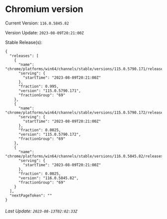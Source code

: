 # Chromium version

Current Version: `116.0.5845.82`

Version Update: `2023-08-09T20:21:00Z`

Stable Release(s):
```
{
  "releases": [
    {
      "name": "chrome/platforms/win64/channels/stable/versions/115.0.5790.171/releases/1691612460",
      "serving": {
        "startTime": "2023-08-09T20:21:00Z"
      },
      "fraction": 0.995,
      "version": "115.0.5790.171",
      "fractionGroup": "69"
    },
    {
      "name": "chrome/platforms/win64/channels/stable/versions/115.0.5790.172/releases/1691612460",
      "serving": {
        "startTime": "2023-08-09T20:21:00Z"
      },
      "fraction": 0.0025,
      "version": "115.0.5790.172",
      "fractionGroup": "69"
    },
    {
      "name": "chrome/platforms/win64/channels/stable/versions/116.0.5845.82/releases/1691612460",
      "serving": {
        "startTime": "2023-08-09T20:21:00Z"
      },
      "fraction": 0.0025,
      "version": "116.0.5845.82",
      "fractionGroup": "69"
    }
  ],
  "nextPageToken": ""
}
```

###### Last Update: `2023-08-13T02:02:33Z`
        